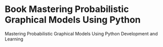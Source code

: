# Book Mastering Probabilistic Graphical Models Using Python
Mastering Probabilistic Graphical Models Using Python Development and Learning
